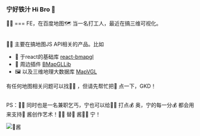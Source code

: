 ### 宁好铁汁 Hi Bro 👋

👴🏻 === FE，在百度地图🗺 当一名打工人，最近在搞三维可视化。  
<br />

👴🏻 主要在搞地图JS API相关的产品。比如  
- 🐥 于react的基础库 [react-bmapgl](https://github.com/huiyan-fe/react-bmapgl)
- 🧻 周边插件 [BMapGLLib](https://github.com/huiyan-fe/BMapGLLib)
- 🖼 以及三维地理大数据库 [MapVGL](https://github.com/huiyan-fe/mapvgl)

有任何地图相关问题可以找👴🏻 ，但请先帮忙把🌟 点一下，GKD！  
<br />

PS：👴🏻 同时也是一名兼职乞丐，宁也可以给👴🏻 打点💰 奥，宁的每一分💰 都会用来支持💊 酱创作艺术！👴🏻 替💊 酱👢👢 宁！

![💊酱](https://user-images.githubusercontent.com/19679189/109759617-3f737780-7c28-11eb-8f30-f6624db3c19c.png)
